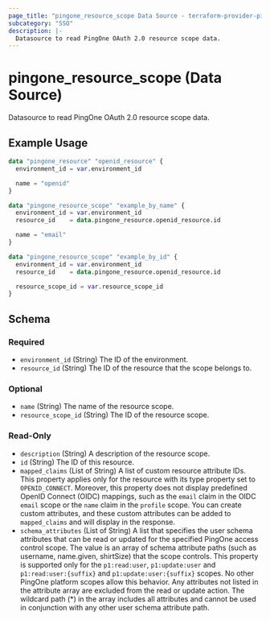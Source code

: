 ```yaml
---
page_title: "pingone_resource_scope Data Source - terraform-provider-pingone"
subcategory: "SSO"
description: |-
  Datasource to read PingOne OAuth 2.0 resource scope data.
---
```


# pingone_resource_scope (Data Source)

Datasource to read PingOne OAuth 2.0 resource scope data.

## Example Usage

```terraform
data "pingone_resource" "openid_resource" {
  environment_id = var.environment_id

  name = "openid"
}

data "pingone_resource_scope" "example_by_name" {
  environment_id = var.environment_id
  resource_id    = data.pingone_resource.openid_resource.id

  name = "email"
}

data "pingone_resource_scope" "example_by_id" {
  environment_id = var.environment_id
  resource_id    = data.pingone_resource.openid_resource.id

  resource_scope_id = var.resource_scope_id
}
```

<!-- schema generated by tfplugindocs -->
## Schema

### Required

- `environment_id` (String) The ID of the environment.
- `resource_id` (String) The ID of the resource that the scope belongs to.

### Optional

- `name` (String) The name of the resource scope.
- `resource_scope_id` (String) The ID of the resource scope.

### Read-Only

- `description` (String) A description of the resource scope.
- `id` (String) The ID of this resource.
- `mapped_claims` (List of String) A list of custom resource attribute IDs. This property applies only for the resource with its type property set to `OPENID_CONNECT`. Moreover, this property does not display predefined OpenID Connect (OIDC) mappings, such as the `email` claim in the OIDC `email` scope or the `name` claim in the `profile` scope. You can create custom attributes, and these custom attributes can be added to `mapped_claims` and will display in the response.
- `schema_attributes` (List of String) A list that specifies the user schema attributes that can be read or updated for the specified PingOne access control scope. The value is an array of schema attribute paths (such as username, name.given, shirtSize) that the scope controls. This property is supported only for the `p1:read:user`, `p1:update:user` and `p1:read:user:{suffix}` and `p1:update:user:{suffix}` scopes. No other PingOne platform scopes allow this behavior. Any attributes not listed in the attribute array are excluded from the read or update action. The wildcard path (*) in the array includes all attributes and cannot be used in conjunction with any other user schema attribute path.

